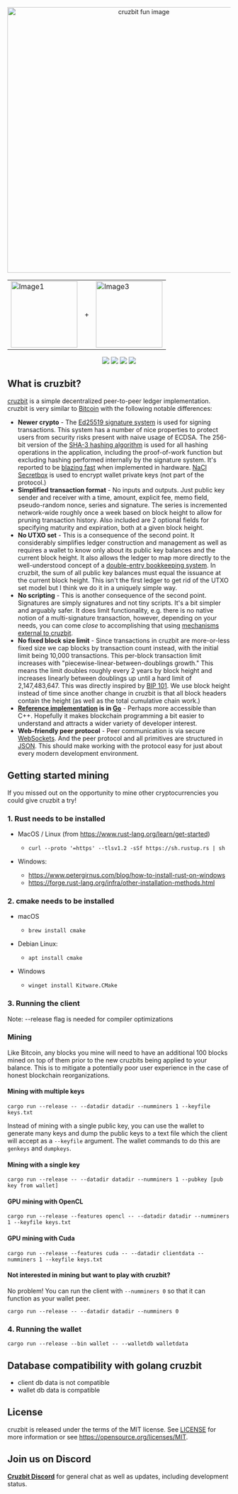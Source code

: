 <p align="center">
  <img src="https://github.com/christian-smith/cruzbit/assets/768500/01e9b8c1-2f93-436e-b5ea-50bad0b0180f" alt="cruzbit fun image" width="600" />
</p>

<div align="center">
  <table>
    <tr>
      <td><a href="https://cruzb.it"> <img alt="Image1" src="https://user-images.githubusercontent.com/51346587/64493622-370ace00-d237-11e9-98c5-547641054e0f.png" alt="cruzbit logo" width="150" /></a></td>
      <td>+</td>
      <td><a href="https://www.rust-lang.org/"> <img alt="Image3" src="https://rustacean.net/assets/rustacean-orig-noshadow.svg" alt="rust ferris" width="150" /></a></td>
    </tr>
  </table>
</div>

<p align="center">
  <a href="https://cruzb.it"><img src="https://img.shields.io/badge/https-cruzb.it-blue"></a>
  <a href="https://discord.gg/MRrEHYw"><img src="https://img.shields.io/badge/chat-discord-%237289da"></a>
  <a href="https://www.rust-lang.org"><img src="https://img.shields.io/badge/built_with-Rust-dca282.svg?style=flat-square"></a>
  <a href="https://github.com/christian-smith/cruzbit/blob/master/LICENSE"><img src="https://img.shields.io/badge/license-MIT-blue.svg"></a>
</p>

## What is cruzbit?
[cruzbit](https://cruzb.it) is a simple decentralized peer-to-peer ledger implementation. cruzbit is very similar to [Bitcoin](https://www.bitcoin.com/bitcoin.pdf) with the following notable differences:

* **Newer crypto** - The [Ed25519 signature system](https://ed25519.cr.yp.to/) is used for signing transactions. This system has a number of nice properties to protect users from security risks present with naive usage of ECDSA. The 256-bit version of the [SHA-3 hashing algorithm](https://en.wikipedia.org/wiki/SHA-3) is used for all hashing operations in the application, including the proof-of-work function but excluding hashing performed internally by the signature system. It's reported to be
[blazing fast](https://keccak.team/2017/is_sha3_slow.html) when implemented in hardware. [NaCl Secretbox](https://nacl.cr.yp.to/secretbox.html) is used to encrypt wallet private keys (not part of the protocol.)
* **Simplified transaction format** - No inputs and outputs. Just public key sender and receiver with a time, amount, explicit fee, memo field, pseudo-random nonce, series and signature. The series is incremented network-wide roughly once a week based on block height to allow for pruning transaction history. Also included are 2 optional fields for specifying maturity and expiration, both at a given block height.
* **No UTXO set** - This is a consequence of the second point. It considerably simplifies ledger construction and management as well as requires a wallet to know only about its public key balances and the current block height. It also allows the ledger to map more directly to the well-understood concept of a [double-entry bookkeeping system](https://en.wikipedia.org/wiki/Double-entry_bookkeeping_system). In cruzbit, the sum of all public key balances must equal the issuance at the current block height. This isn't the first ledger to get rid of the UTXO set model but I think we do it in a uniquely simple way.
* **No scripting** - This is another consequence of the second point. Signatures are simply signatures and not tiny scripts. It's a bit simpler and arguably safer. It does limit functionality, e.g. there is no native notion of a multi-signature transaction, however, depending on your needs, you can come _close_ to accomplishing that using [mechanisms external to cruzbit](https://en.wikipedia.org/wiki/Shamir%27s_Secret_Sharing).
* **No fixed block size limit** - Since transactions in cruzbit are more-or-less fixed size we cap blocks by transaction count instead, with the initial limit being 10,000 transactions. This per-block transaction limit increases with "piecewise-linear-between-doublings growth." This means the limit doubles roughly every 2 years by block height and increases linearly between doublings up until a hard limit of 2,147,483,647. This was directly inspired by [BIP 101](https://github.com/bitcoin/bips/blob/master/bip-0101.mediawiki). We use block height instead of time since another change in cruzbit is that all block headers contain the height (as well as the total cumulative chain work.)
* **[Reference implementation](https://github.com/cruzbit/cruzbit) is in [Go](https://golang.org/)** - Perhaps more accessible than C++. Hopefully it makes blockchain programming a bit easier to understand and attracts a wider variety of developer interest.
* **Web-friendly peer protocol** - Peer communication is via secure [WebSockets](https://developer.mozilla.org/en-US/docs/Web/API/WebSockets_API). And the peer protocol and all primitives are structured in [JSON](https://www.json.org/). This should make working with the protocol easy for just about every modern development environment.

## Getting started mining
If you missed out on the opportunity to mine other cryptocurrencies you could give cruzbit a try!

### 1. Rust needs to be installed

- MacOS / Linux (from https://www.rust-lang.org/learn/get-started)

   * ```curl --proto '=https' --tlsv1.2 -sSf https://sh.rustup.rs | sh```

- Windows:
  - https://www.petergirnus.com/blog/how-to-install-rust-on-windows
  - https://forge.rust-lang.org/infra/other-installation-methods.html

### 2. cmake needs to be installed
- macOS
  - ```brew install cmake```

- Debian Linux:
  - ```apt install cmake```

- Windows
  - ```winget install Kitware.CMake```

### 3. Running the client
Note: --release flag is needed for compiler optimizations

### Mining
Like Bitcoin, any blocks you mine will need to have an additional 100 blocks mined on top of them prior to the new cruzbits being applied to your balance. This is to mitigate a potentially poor user experience in the case of honest blockchain reorganizations.

#### Mining with multiple keys
```cargo run --release -- --datadir datadir --numminers 1 --keyfile keys.txt```

Instead of mining with a single public key, you can use the wallet to generate many keys and dump the public keys to a text file which the client will accept as a `--keyfile` argument. The wallet commands to do this are `genkeys` and `dumpkeys`.

#### Mining with a single key
```cargo run --release -- --datadir datadir --numminers 1 --pubkey [pub key from wallet]```

#### GPU mining with OpenCL
```cargo run --release --features opencl -- --datadir datadir --numminers 1 --keyfile keys.txt```

#### GPU mining with Cuda
```cargo run --release --features cuda -- --datadir clientdata --numminers 1 --keyfile keys.txt```

#### Not interested in mining but want to play with cruzbit?
No problem! You can run the client with `--numminers 0` so that it can function as your wallet peer.

```cargo run --release -- --datadir datadir --numminers 0```

### 4. Running the wallet
```cargo run --release --bin wallet -- --walletdb walletdata```

## Database compatibility with golang cruzbit
- client db data is not compatible
- wallet db data is compatible

## License
cruzbit is released under the terms of the MIT license. See [LICENSE](https://github.com/christian-smith/cruzbit/blob/master/LICENSE) for more information or see https://opensource.org/licenses/MIT.

## Join us on Discord
**[Cruzbit Discord](https://discord.gg/MRrEHYw)** for general chat as well as updates, including development status.
